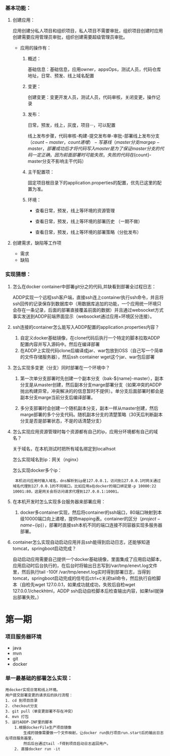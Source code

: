 ### 基本功能：
1. 创建应用：

    应用创建分私人项目和组织项目，私人项目不需要审批，组织项目创建时应用创建需要应用管理员审批，组织创建需要超级管理员审批。

    - 应用的操作有：

        1. 概述：

            基础信息：基础信息，应用owner，appsOps，测试人员，代码仓库地址，日常、预发、线上域名配置
        2. 变更：

            创建变更：变更开发人员，测试人员，代码审核，关闭变更，操作记录
        3. 发布：

            日常，预发，线上，灰度，项目···，可以配置

            线上发布步骤，代码审核-构建-提交发布单-审批-部署线上发布分支（${count}-master，count递增）-写基线（master分支marge p-master，部署成功后才将代码写入master是为了保证master分支的代码一定正确，因为前面部署时可能失败，失败的代码在${count}-master分支不影响主干代码）

            
        4. 主干配置项：

            固定项目根目录下的application.properties的配置，优先已这里的配置为准。
        5. 环境：

            - 查看日常，预发，线上等环境的资源管理

            - 查看日常，预发，线上等环境的部署历史 （一期不做）

            - 查看日常，预发，线上等环境的部署策略（分批发布）
2. 创建需求，缺陷等工作项

    - 需求
    - 缺陷

        
### 实现猜想：
1. 怎么在docker container中部署git分之的代码,并缺看到部署全过程日志：

    ADDP实现一个远程ssh客户端，直接ssh连上container执行ssh命令，并且将ssh回传的记录保存到数据库中（用数据库追加的功能，一个应用统一环境只会存在一条记录，后面的部署直接覆盖前面的数据）并且通过websocket方式事实发送到ADDP前端界面显示（websocket通过应用+环境区分连接）。

2. ssh连接的container怎么能写入ADDP配置的application.properties内容？

    1. 自定义docker基础镜像，在clone代码后执行一个特定的脚本拉取ADDP配置内容并写入源码中。然后在编译部署
    2. 在ADDP上实现代码clone后编译成jar、war包放到OSS（自己写一个简单的文件存储服务器），然后ssh container wget这个jar、war包后部署
3. 怎么实现多变更（分支）同时部署在一个环境中？

    1. 第一次单分支部署时先创建一个副本分支（bak-${name}-master），副本分支是从master创建，然后副本分支marge部署分支（如果冲突的ADDP抛出构建异常，冲突解决的的信息暂时不提供）。单分支后面部署时都会是副本分支marge当前分支后编译部署。

    2. 多分支部署时会创建一个随机副本分支，副本一样从master创建，然后marge部署的多个分支代码。随机副本分支的清楚策略（30天后判断副本分支是否是部署状态，不是的话清楚分支）
4. 怎么实现应用资源管理时每个资源都有自己的ip，应用分环境都有自己的域名？

    关于域名，在本机测试时把所有域名绑定到localhsot

    怎么实现域名到ip：网关（nginx）
    
    怎么实现docker多个ip：

        本机访问应用时输入域名，dns解析到ip是127.0.0.1，访问到127.0.0.1时网关通过域名代理到127.0.0.1的不同端口。比如应用a在docker的端口绑定是-p 10000:22 10001:80，这是网关会将访问请求代理到127.0.0.1:10001。

5. 在本机开发时怎么实现多台服务器来部署应用：

    1. docker多container实现，然后将container的ssh端口，80端口映射到本级10000端口向上递增，提供mapping表。container的区分（${project-name}-${ip}），部署时直接ssh本机不同的端口连接不同容器实现多服务器部署。

6. container怎么实现自动启动应用并且ssh能得到启动日志，还能够知道tomcat，springboot启动完成？

    自动启动应用需要自己提供一个docker基础镜像，里面集成了应用启动脚本，应用启动时后台执行的，在后台时将输出日志写到/var/tmp/enevt.log文件里，然后执行tail -100f /var/tmp/enevt.log实时得到部署日志，当得到tomcat，springboot启动完成的信号后ctrl+c关闭tail命令，然后执行自检脚本（自检先wget 127.0.0.1，如果成功就成功，失败后自检wget 127.0.0.1/checkhtml，ADDP ssh启动自检脚本后检查输出内容，如果fail就弹出部署失败。）
    
    
    
    
# 第一期

### 项目服务器环境
- java
- mvn 
- git 
- docker
### 单一最基础的部署怎么实现：

    用docker实现日常和线上环境。
    用户提交部署变更的请求后的执行流程：
    1. cd 到项目目录
    2. checkout分支
    3. git pull（单变更部署不存在冲突）
    4. mvn 打包
    5. 运行ADDP-INF里的脚本
        1.根据dockerFile生产项目镜像
            生成的镜像需要做一个文件映射，让docker run执行项目run.start后的输出日志在项目服务器里，
            然后后台通过tail -f得到项目启动日志返回用户。
        2. 直接docker run -it
